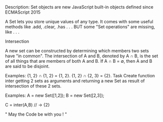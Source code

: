 Description:
Set objects are new JavaScript built-in objects defined since ECMAScript 2015

A Set lets you store unique values of any type. It comes with some useful methods like .add, .clear, .has . . . BUT some "Set operations" are missing, like . . .

Intersection

A new set can be constructed by determining which members two sets have "in common". The intersection of A and B, denoted by A ∩ B, is the set of all things that are members of both A and B. If A ∩ B = ∅, then A and B are said to be disjoint.

Examples:
{1, 2} ∩ {1, 2} = {1, 2}.
{1, 2} ∩ {2, 3} = {2}.
Task
Create function inter getting 2 sets as arguments and returning a new Set as result of intersection of these 2 sets.

Examples:
A = new Set([1,2]);
B = new Set([2,3]);

C = inter(A,B) // -> {2}


" May the Code be with you ! "